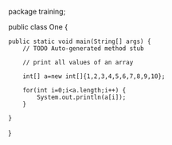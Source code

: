 
package training;

public class One {

	public static void main(String[] args) {
		// TODO Auto-generated method stub
		
		// print all values of an array
		
		int[] a=new int[]{1,2,3,4,5,6,7,8,9,10};
		
		for(int i=0;i<a.length;i++) {
			System.out.println(a[i]);
		}

	}

}
